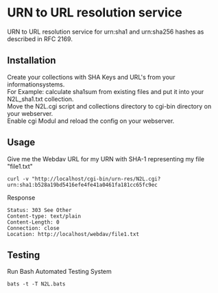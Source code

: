 # URN to URL resolution service

URN to URL resolution service for urn:sha1 and urn:sha256 hashes as described in RFC 2169.

## Installation

Create your collections with SHA Keys and URL's from your informationsystems.  
For Example: calculate sha1sum from existing files and put it into your N2L_sha1.txt collection.  
Move the N2L.cgi script and collections directory to cgi-bin directory on your webserver.  
Enable cgi Modul and reload the config on your webserver.  

## Usage

Give me the Webdav URL for my URN with SHA-1 representing my file "file1.txt"

```
curl -v "http://localhost/cgi-bin/urn-res/N2L.cgi?urn:sha1:b528a19bd5416efe4fe41a0461fa181cc65fc9ec
```

Response

```
Status: 303 See Other
Content-type: text/plain
Content-Length: 0
Connection: close
Location: http://localhost/webdav/file1.txt

```

## Testing

Run Bash Automated Testing System

```
bats -t -T N2L.bats
```
